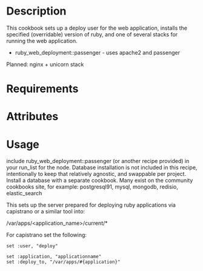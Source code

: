 Description
===========

This cookbook sets up a deploy user for the web application, installs the specified (overridable) version of ruby, and
one of several stacks for running the web application.

* ruby\_web\_deployment::passenger - uses apache2 and passenger

Planned:
nginx + unicorn stack

Requirements
============

Attributes
==========

Usage
=====

include ruby\_web\_deployment::passenger (or another recipe provided) in your run_list for the node.
Database installation is not included in this recipe, intentionally to keep that relatively agnostic, and swappable per project. Install a database with a separate cookbook. Many exist on the community cookbooks site, for example: postgresql91, mysql, mongodb, redisio, elastic_search

This sets up the server prepared for deploying ruby applications via capistrano or a similar tool into:

/var/apps/<application_name>/current/*

For capistrano set the following:

```
set :user, "deploy"

set :application, "applicationname"
set :deploy_to, "/var/apps/#{application}"
```

